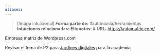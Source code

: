 ```yaml
---
aliases: 
--- 
```

> [!mapa intuicional]
> **Forma parte de:** #autonomia/herramientas 
> **Intuiciones relacionadas:** 
> **Etiquetas:** #
> **URL:** https://automattic.com/

Empresa matriz de Wordpress.com

Revisar el tema de P2 para [Jardínes digitales](Jardín%20digital.md) para la academia.